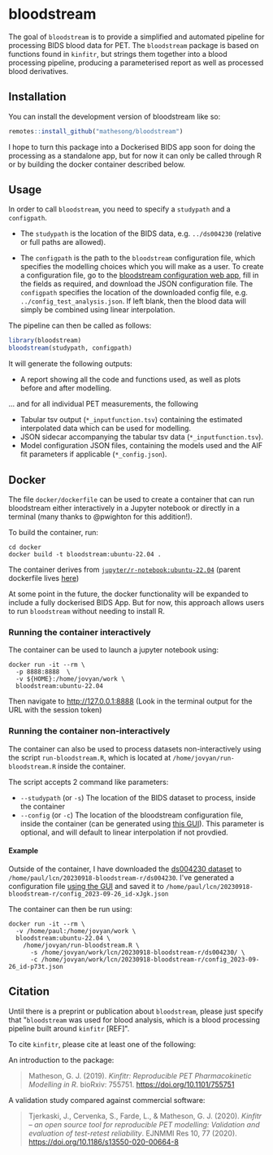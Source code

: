 
# bloodstream

<!-- badges: start -->
<!-- badges: end -->

The goal of `bloodstream` is to provide a simplified and automated pipeline for processing BIDS blood data for PET. The `bloodstream` package is based on functions found in `kinfitr`, but strings them together into a blood processing pipeline, producing a parameterised report as well as processed blood derivatives.

## Installation

You can install the development version of bloodstream like so:

``` r
remotes::install_github("mathesong/bloodstream")
```

I hope to turn this package into a Dockerised BIDS app soon for doing the processing as a standalone app, but for now it can only be called through R or by building the docker container described below.

## Usage

In order to call `bloodstream`, you need to specify a `studypath` and a `configpath`.

* The `studypath` is the location of the BIDS data, e.g. `../ds004230`  (relative or full paths are allowed).

* The `configpath` is the path to the `bloodstream` configuration file, which specifies the modelling choices which you will make as a user.  To create a configuration file, go to the [bloodstream configuration web app](https://mathesong.shinyapps.io/bloodstream_config/), fill in the fields as required, and download the JSON configuration file.  The `configpath` specifies the location of the downloaded config file, e.g. `../config_test_analysis.json`. If left blank, then the blood data will simply be combined using linear interpolation.

The pipeline can then be called as follows:

``` r
library(bloodstream)
bloodstream(studypath, configpath)
```


It will generate the following outputs:

* A report showing all the code and functions used, as well as plots before and after modelling.

... and for all individual PET measurements, the following

* Tabular tsv output (`*_inputfunction.tsv`) containing the estimated interpolated data which can be used for modelling.
* JSON sidecar accompanying the tabular tsv data (`*_inputfunction.tsv`).
* Model configuration JSON files, containing the models used and the AIF fit parameters if applicable (`*_config.json`).

## Docker

The file `docker/dockerfile` can be used to create a container that can run bloodstream either interactively in a Jupyter notebook or directly in a terminal (many thanks to @pwighton for this addition!).

To build the container, run: 

```
cd docker
docker build -t bloodstream:ubuntu-22.04 .
```

The container derives from [`jupyter/r-notebook:ubuntu-22.04`](https://hub.docker.com/r/jupyter/r-notebook) (parent dockerfile lives [here](https://raw.githubusercontent.com/jupyter/docker-stacks/main/images/r-notebook/Dockerfile))

At some point in the future, the docker functionality will be expanded to include a fully dockerised BIDS App.  But for now, this approach allows users to run `bloodstream` without needing to install R.

### Running the container interactively

The container can be used to launch a jupyter notebook using:

```
docker run -it --rm \
  -p 8888:8888  \
  -v ${HOME}:/home/jovyan/work \
  bloodstream:ubuntu-22.04
```

Then navigate to http://127.0.0.1:8888 (Look in the terminal output for the URL with the session token)

### Running the container non-interactively

The container can also be used to process datasets non-interactively using the script `run-bloodstream.R`, which is located at `/home/jovyan/run-bloodstream.R` inside the container.

The script accepts 2 command like parameters:
  - `--studypath` (or `-s`) The location of the BIDS dataset to process, inside the container
  - `--config` (or `-c`) The location of the bloodstream configuration file, inside the container (can be generated using [this GUI](https://mathesong.shinyapps.io/bloodstream_config/)).  This parameter is optional, and will default to linear interpolation if not provdied.
  
#### Example

Outside of the container, I have downloaded the [ds004230 dataset](https://openneuro.org/datasets/ds004230/versions/2.3.1) to `/home/paul/lcn/20230918-bloodstream-r/ds004230`.  I've generated a configuration file [using the GUI](https://mathesong.shinyapps.io/bloodstream_config/) and saved it to `/home/paul/lcn/20230918-bloodstream-r/config_2023-09-26_id-xJgk.json`

The container can then be run using:

```
docker run -it --rm \
  -v /home/paul:/home/jovyan/work \
  bloodstream:ubuntu-22.04 \
    /home/jovyan/run-bloodstream.R \
      -s /home/jovyan/work/lcn/20230918-bloodstream-r/ds004230/ \
      -c /home/jovyan/work/lcn/20230918-bloodstream-r/config_2023-09-26_id-p73t.json
```

## Citation

Until there is a preprint or publication about `bloodstream`, please just specify that "`bloodstream` was used for blood analysis, which is a blood processing pipeline built around `kinfitr` [REF]".

To cite `kinfitr`, please cite at least one of the following:

An introduction to the package:

> Matheson, G. J. (2019). *Kinfitr: Reproducible PET Pharmacokinetic Modelling in R*. bioRxiv: 755751. https://doi.org/10.1101/755751


A validation study compared against commercial software:

> Tjerkaski, J., Cervenka, S., Farde, L., & Matheson, G. J. (2020). *Kinfitr – an open source tool for reproducible PET modelling: Validation and evaluation of test-retest reliability*. EJNMMI Res 10, 77 (2020). https://doi.org/10.1186/s13550-020-00664-8
